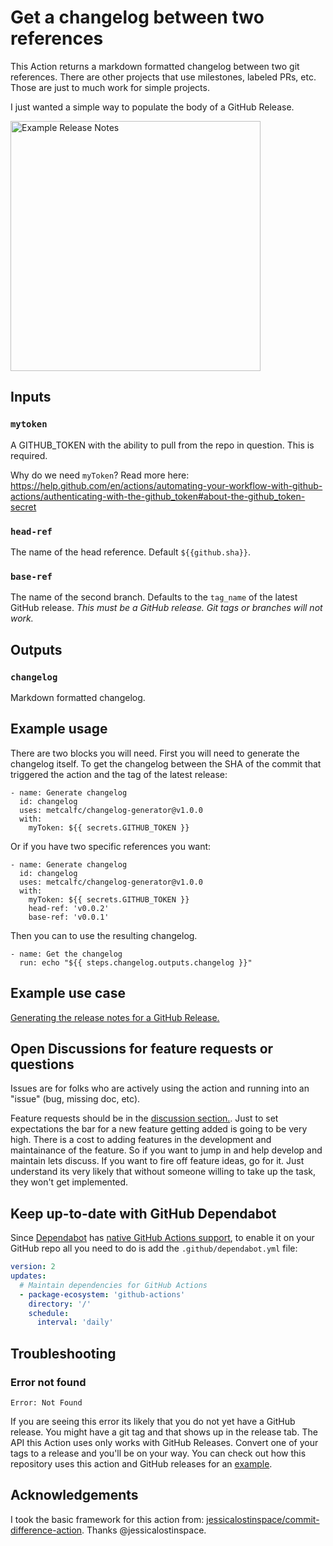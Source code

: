 # Get a changelog between two references

This Action returns a markdown formatted changelog between two git references. There are other projects that use milestones, labeled PRs, etc. Those are just to much work for simple projects.

I just wanted a simple way to populate the body of a GitHub Release.

<a href="https://github.com/metcalfc/changelog-generator/releases/tag/v1.0.0"><img alt="Example Release Notes" src="./release-notes.png" width="400"></a>

## Inputs

### `mytoken`

A GITHUB_TOKEN with the ability to pull from the repo in question. This is required.

Why do we need `myToken`? Read more here: https://help.github.com/en/actions/automating-your-workflow-with-github-actions/authenticating-with-the-github_token#about-the-github_token-secret

### `head-ref`

The name of the head reference. Default `${{github.sha}}`.

### `base-ref`

The name of the second branch. Defaults to the `tag_name` of the latest GitHub release. *This must be a GitHub release. Git tags or branches will not work.*

## Outputs

### `changelog`

Markdown formatted changelog.

## Example usage

There are two blocks you will need. First you will need to generate the changelog itself. To get the changelog between the SHA of the commit that triggered the action and the tag of the latest release:

    - name: Generate changelog
      id: changelog
      uses: metcalfc/changelog-generator@v1.0.0
      with:
        myToken: ${{ secrets.GITHUB_TOKEN }}

Or if you have two specific references you want:

    - name: Generate changelog
      id: changelog
      uses: metcalfc/changelog-generator@v1.0.0
      with:
        myToken: ${{ secrets.GITHUB_TOKEN }}
        head-ref: 'v0.0.2'
        base-ref: 'v0.0.1'

Then you can to use the resulting changelog.

    - name: Get the changelog
      run: echo "${{ steps.changelog.outputs.changelog }}"

## Example use case

[Generating the release notes for a GitHub Release.](.github/workflows/release.yml)

## Open Discussions for feature requests or questions

Issues are for folks who are actively using the action and running into an "issue" (bug, missing doc, etc). 

Feature requests should be in the [discussion section.](https://github.com/metcalfc/changelog-generator/discussions).
Just to set expectations the bar for a new feature getting added is going to be very high. There is a
cost to adding features in the development and maintainance of the feature. So if you want to jump in and
help develop and maintain lets discuss. If you want to fire off feature ideas, go for it. Just understand its
very likely that without someone willing to take up the task, they won't get implemented. 

## Keep up-to-date with GitHub Dependabot

Since [Dependabot](https://docs.github.com/en/github/administering-a-repository/keeping-your-actions-up-to-date-with-github-dependabot)
has [native GitHub Actions support](https://docs.github.com/en/github/administering-a-repository/configuration-options-for-dependency-updates#package-ecosystem),
to enable it on your GitHub repo all you need to do is add the `.github/dependabot.yml` file:

```yaml
version: 2
updates:
  # Maintain dependencies for GitHub Actions
  - package-ecosystem: 'github-actions'
    directory: '/'
    schedule:
      interval: 'daily'
```
## Troubleshooting

### Error not found

```
Error: Not Found
```

If you are seeing this error its likely that you do not yet have a GitHub release. You might have a git tag and that shows up in the release tab. The
API this Action uses only works with GitHub Releases. Convert one of your tags to a release and you'll be on your way. You can check out how this
repository uses this action and GitHub releases for an [example](.github/workflows/release.yml).


## Acknowledgements

I took the basic framework for this action from: [jessicalostinspace/commit-difference-action](https://github.com/jessicalostinspace/commit-difference-action). Thanks @jessicalostinspace.
